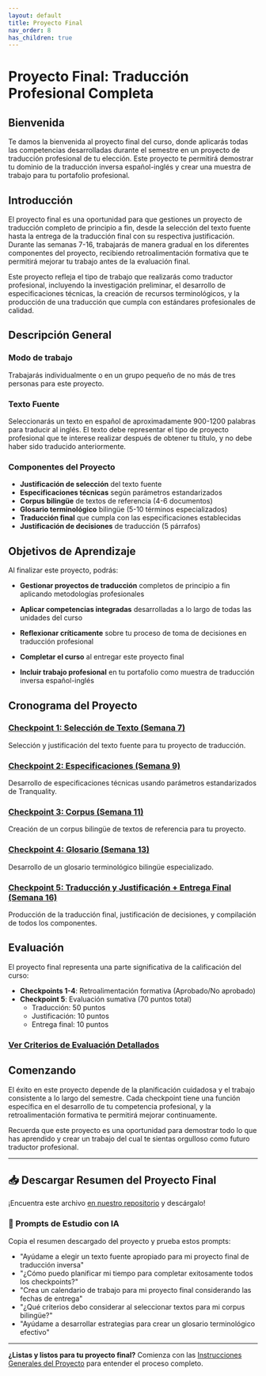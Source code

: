 ```yaml
---
layout: default
title: Proyecto Final
nav_order: 8
has_children: true
---
```


# Proyecto Final: Traducción Profesional Completa

## Bienvenida

Te damos la bienvenida al proyecto final del curso, donde aplicarás todas las competencias desarrolladas durante el semestre en un proyecto de traducción profesional de tu elección. Este proyecto te permitirá demostrar tu dominio de la traducción inversa español-inglés y crear una muestra de trabajo para tu portafolio profesional.

## Introducción

El proyecto final es una oportunidad para que gestiones un proyecto de traducción completo de principio a fin, desde la selección del texto fuente hasta la entrega de la traducción final con su respectiva justificación. Durante las semanas 7-16, trabajarás de manera gradual en los diferentes componentes del proyecto, recibiendo retroalimentación formativa que te permitirá mejorar tu trabajo antes de la evaluación final.

Este proyecto refleja el tipo de trabajo que realizarás como traductor profesional, incluyendo la investigación preliminar, el desarrollo de especificaciones técnicas, la creación de recursos terminológicos, y la producción de una traducción que cumpla con estándares profesionales de calidad.

## Descripción General

### Modo de trabajo
Trabajarás individualmente o en un grupo pequeño de no más de tres personas para este proyecto.

### Texto Fuente
Seleccionarás un texto en español de aproximadamente 900-1200 palabras para traducir al inglés. El texto debe representar el tipo de proyecto profesional que te interese realizar después de obtener tu título, y no debe haber sido traducido anteriormente.

### Componentes del Proyecto
- **Justificación de selección** del texto fuente
- **Especificaciones técnicas** según parámetros estandarizados
- **Corpus bilingüe** de textos de referencia (4-6 documentos)
- **Glosario terminológico** bilingüe (5-10 términos especializados)
- **Traducción final** que cumpla con las especificaciones establecidas
- **Justificación de decisiones** de traducción (5 párrafos)

## Objetivos de Aprendizaje

Al finalizar este proyecto, podrás:

- **Gestionar proyectos de traducción** completos de principio a fin aplicando metodologías profesionales

- **Aplicar competencias integradas** desarrolladas a lo largo de todas las unidades del curso

- **Reflexionar críticamente** sobre tu proceso de toma de decisiones en traducción profesional

- **Completar el curso** al entregar este proyecto final

- **Incluir trabajo profesional** en tu portafolio como muestra de traducción inversa español-inglés

## Cronograma del Proyecto

### [Checkpoint 1: Selección de Texto (Semana 7)](proyecto-final-checkpoint1.md)
Selección y justificación del texto fuente para tu proyecto de traducción.

### [Checkpoint 2: Especificaciones (Semana 9)](proyecto-final-checkpoint2.md)
Desarrollo de especificaciones técnicas usando parámetros estandarizados de Tranquality.

### [Checkpoint 3: Corpus (Semana 11)](proyecto-final-checkpoint3.md)
Creación de un corpus bilingüe de textos de referencia para tu proyecto.

### [Checkpoint 4: Glosario (Semana 13)](proyecto-final-checkpoint4.md)
Desarrollo de un glosario terminológico bilingüe especializado.

### [Checkpoint 5: Traducción y Justificación + Entrega Final (Semana 16)](proyecto-final-checkpoint5.md)
Producción de la traducción final, justificación de decisiones, y compilación de todos los componentes.

## Evaluación

El proyecto final representa una parte significativa de la calificación del curso:

- **Checkpoints 1-4**: Retroalimentación formativa (Aprobado/No aprobado)
- **Checkpoint 5**: Evaluación sumativa (70 puntos total)
  - Traducción: 50 puntos
  - Justificación: 10 puntos  
  - Entrega final: 10 puntos

### [Ver Criterios de Evaluación Detallados](proyecto-final-evaluaciones.md)

## Comenzando

El éxito en este proyecto depende de la planificación cuidadosa y el trabajo consistente a lo largo del semestre. Cada checkpoint tiene una función específica en el desarrollo de tu competencia profesional, y la retroalimentación formativa te permitirá mejorar continuamente.

Recuerda que este proyecto es una oportunidad para demostrar todo lo que has aprendido y crear un trabajo del cual te sientas orgulloso como futuro traductor profesional.

---

## 📥 Descargar Resumen del Proyecto Final
¡Encuentra este archivo [en nuestro repositorio](https://github.com/alainamb/uic_tr18-trad-inversa-es-en/blob/main/proyecto-final/proyecto-final-resumen.md) y descárgalo!

### 🤖 Prompts de Estudio con IA
Copia el resumen descargado del proyecto y prueba estos prompts:
- "Ayúdame a elegir un texto fuente apropiado para mi proyecto final de traducción inversa"
- "¿Cómo puedo planificar mi tiempo para completar exitosamente todos los checkpoints?"
- "Crea un calendario de trabajo para mi proyecto final considerando las fechas de entrega"
- "¿Qué criterios debo considerar al seleccionar textos para mi corpus bilingüe?"
- "Ayúdame a desarrollar estrategias para crear un glosario terminológico efectivo"

---

**¿Listas y listos para tu proyecto final?** Comienza con las [Instrucciones Generales del Proyecto](proyecto-final-instrucciones.md) para entender el proceso completo.
